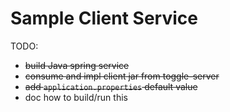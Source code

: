 # Sample Client Service

TODO:
 - ~~build Java spring service~~
 - ~~consume and impl client jar from toggle-server~~
 - ~~add `application.properties` default value~~
 - doc how to build/run this
